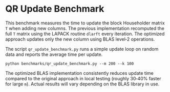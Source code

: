 # QR Update Benchmark

This benchmark measures the time to update the block Householder matrix `T`
when adding new columns. The previous implementation recomputed the full `T`
matrix using the LAPACK routine `dlarft` every iteration. The optimized
approach updates only the new column using BLAS level‑2 operations.

The script `qr_update_benchmark.py` runs a simple update loop on random data and
reports the average time per update.

```
python benchmarks/qr_update_benchmark.py --m 200 --k 100
```

The optimized BLAS implementation consistently reduces update time compared to
the original approach in local testing (roughly 30‑40% faster for large `m`).
Actual results will vary depending on the BLAS library in use.
